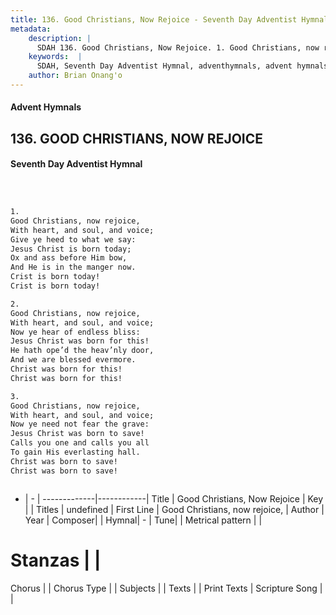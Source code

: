 ```yaml
---
title: 136. Good Christians, Now Rejoice - Seventh Day Adventist Hymnal
metadata:
    description: |
      SDAH 136. Good Christians, Now Rejoice. 1. Good Christians, now rejoice, With heart, and soul, and voice; Give ye heed to what we say: Jesus Christ is born today; Ox and ass before Him bow, And He is in the manger now. Crist is born today! Crist is born today!
    keywords:  |
      SDAH, Seventh Day Adventist Hymnal, adventhymnals, advent hymnals, Good Christians, Now Rejoice, Good Christians, now rejoice, 
    author: Brian Onang'o
---
```


#### Advent Hymnals
## 136. GOOD CHRISTIANS, NOW REJOICE
#### Seventh Day Adventist Hymnal

```txt



1.
Good Christians, now rejoice,
With heart, and soul, and voice;
Give ye heed to what we say:
Jesus Christ is born today;
Ox and ass before Him bow,
And He is in the manger now.
Crist is born today!
Crist is born today!

2.
Good Christians, now rejoice,
With heart, and soul, and voice;
Now ye hear of endless bliss:
Jesus Christ was born for this!
He hath ope’d the heav’nly door,
And we are blessed evermore.
Christ was born for this!
Christ was born for this!

3.
Good Christians, now rejoice,
With heart, and soul, and voice;
Now ye need not fear the grave:
Jesus Christ was born to save!
Calls you one and calls you all
To gain His everlasting hall.
Christ was born to save!
Christ was born to save!



```

- |   -  |
-------------|------------|
Title | Good Christians, Now Rejoice |
Key |  |
Titles | undefined |
First Line | Good Christians, now rejoice, |
Author | 
Year | 
Composer|  |
Hymnal|  - |
Tune|  |
Metrical pattern | |
# Stanzas |  |
Chorus |  |
Chorus Type |  |
Subjects |  |
Texts |  |
Print Texts | 
Scripture Song |  |
  
